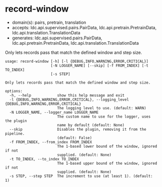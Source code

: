 # record-window

* domain(s): pairs, pretrain, translation
* accepts: ldc.api.supervised.pairs.PairData, ldc.api.pretrain.PretrainData, ldc.api.translation.TranslationData
* generates: ldc.api.supervised.pairs.PairData, ldc.api.pretrain.PretrainData, ldc.api.translation.TranslationData

Only lets records pass that match the defined window and step size.

```
usage: record-window [-h] [-l {DEBUG,INFO,WARNING,ERROR,CRITICAL}]
                     [-N LOGGER_NAME] [--skip] [-f FROM_INDEX] [-t TO_INDEX]
                     [-s STEP]

Only lets records pass that match the defined window and step size.

options:
  -h, --help            show this help message and exit
  -l {DEBUG,INFO,WARNING,ERROR,CRITICAL}, --logging_level {DEBUG,INFO,WARNING,ERROR,CRITICAL}
                        The logging level to use. (default: WARN)
  -N LOGGER_NAME, --logger_name LOGGER_NAME
                        The custom name to use for the logger, uses the plugin
                        name by default (default: None)
  --skip                Disables the plugin, removing it from the pipeline.
                        (default: False)
  -f FROM_INDEX, --from_index FROM_INDEX
                        The 1-based lower bound of the window, ignored if not
                        supplied. (default: None)
  -t TO_INDEX, --to_index TO_INDEX
                        The 1-based upper bound of the window, ignored if not
                        supplied. (default: None)
  -s STEP, --step STEP  The increment to use (at least 1). (default: 1)
```
